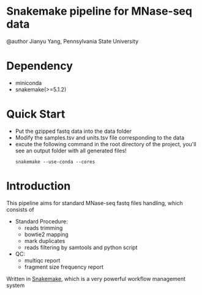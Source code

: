 # Snakemake pipeline for MNase-seq data


@author Jianyu Yang, Pennsylvania State University

# Dependency

- miniconda
- snakemake(>=5.1.2)

# Quick Start

- Put the gzipped fastq data into the data folder
- Modify the samples.tsv and units.tsv file corresponding to the data
- excute the following command in the root directory of the project, you'll see an output folder with all generated files!
    ```
    snakemake --use-conda --cores
    ```

# Introduction

This pipeline aims for standard MNase-seq fastq files handling, which consists of 
- Standard Procedure:
    - reads trimming
    - bowtie2 mapping
    - mark duplicates
    - reads filtering by samtools and python script
- QC:
    - multiqc report
    - fragment size frequency report

Written in [Snakemake](https://snakemake.readthedocs.io/en/stable/index.html), which is a very powerful workflow management system

